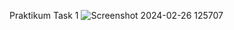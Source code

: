 Praktikum Task 1
![Screenshot 2024-02-26 125707](https://github.com/nadintaaalwaz/nadintrylearnphp/assets/160230442/ea53f799-f592-4ce5-b1f7-b668bc4c51c5)
